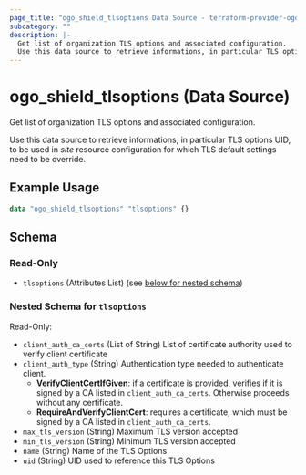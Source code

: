 ```yaml
---
page_title: "ogo_shield_tlsoptions Data Source - terraform-provider-ogo"
subcategory: ""
description: |-
  Get list of organization TLS options and associated configuration.
  Use this data source to retrieve informations, in particular TLS options UID, to be used in site resource configuration for which TLS default settings need to be override.
---
```


# ogo_shield_tlsoptions (Data Source)

Get list of organization TLS options and associated configuration.

Use this data source to retrieve informations, in particular TLS options UID, to be used in *site* resource configuration for which TLS default settings need to be override.

## Example Usage

```terraform
data "ogo_shield_tlsoptions" "tlsoptions" {}
```

<!-- schema generated by tfplugindocs -->
## Schema

### Read-Only

- `tlsoptions` (Attributes List) (see [below for nested schema](#nestedatt--tlsoptions))

<a id="nestedatt--tlsoptions"></a>
### Nested Schema for `tlsoptions`

Read-Only:

- `client_auth_ca_certs` (List of String) List of certificate authority used to verify client certificate
- `client_auth_type` (String) Authentication type needed to authenticate client.
  * **VerifyClientCertIfGiven**: if a certificate is provided, verifies if it is signed by a CA listed in `client_auth_ca_certs`. Otherwise proceeds without any certificate.
  * **RequireAndVerifyClientCert**: requires a certificate, which must be signed by a CA listed in `client_auth_ca_certs`.
- `max_tls_version` (String) Maximum TLS version accepted
- `min_tls_version` (String) Minimum TLS version accepted
- `name` (String) Name of the TLS Options
- `uid` (String) UID used to reference this TLS Options
